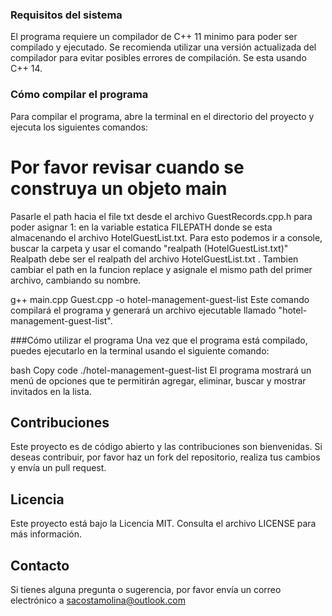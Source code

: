 
### Requisitos del sistema
El programa requiere un compilador de C++ 11 minimo para poder ser compilado y ejecutado. Se recomienda utilizar una versión actualizada del compilador para evitar posibles errores de compilación. Se esta usando C++ 14.

### Cómo compilar el programa
Para compilar el programa, abre la terminal en el directorio del proyecto y ejecuta los siguientes comandos:

# Por favor revisar cuando se construya un objeto main 
Pasarle el path hacia el file txt desde el archivo GuestRecords.cpp.h para poder asignar 1: en la variable estatica FILEPATH donde se esta almacenando el archivo HotelGuestList.txt. Para esto podemos ir a console, buscar la carpeta y usar el comando "realpath (HotelGuestList.txt)"
Realpath debe ser el realpath del archivo HotelGuestList.txt . Tambien cambiar el path en la funcion replace y asignale el mismo path del primer archivo, cambiando su nombre. 

g++ main.cpp Guest.cpp -o hotel-management-guest-list
Este comando compilará el programa y generará un archivo ejecutable llamado "hotel-management-guest-list".

###Cómo utilizar el programa
Una vez que el programa está compilado, puedes ejecutarlo en la terminal usando el siguiente comando:

bash
Copy code
./hotel-management-guest-list
El programa mostrará un menú de opciones que te permitirán agregar, eliminar, buscar y mostrar invitados en la lista.

## Contribuciones
Este proyecto es de código abierto y las contribuciones son bienvenidas. Si deseas contribuir, por favor haz un fork del repositorio, realiza tus cambios y envía un pull request.

## Licencia
Este proyecto está bajo la Licencia MIT. Consulta el archivo LICENSE para más información.

## Contacto
Si tienes alguna pregunta o sugerencia, por favor envía un correo electrónico a sacostamolina@outlook.com
